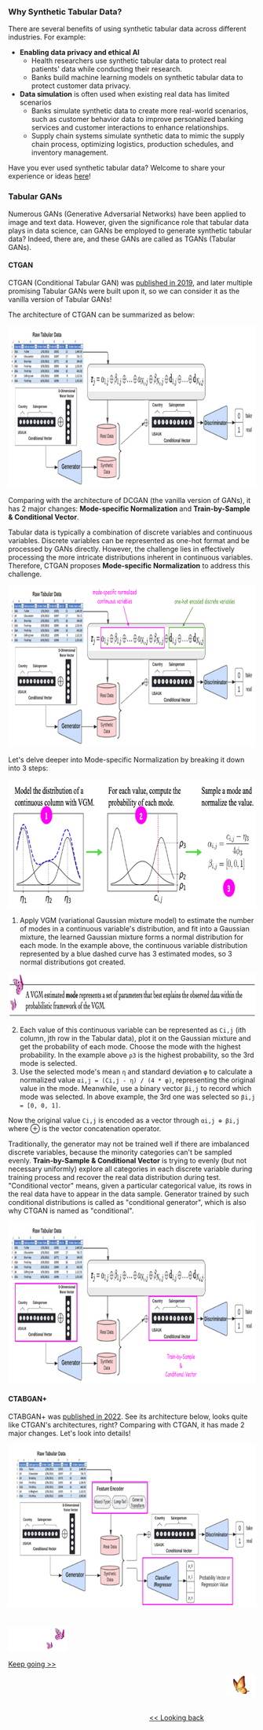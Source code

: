 ### Why Synthetic Tabular Data?

There are several benefits of using synthetic tabular data across different industries. For example:
* <b>Enabling data privacy and ethical AI</b>
  * Health researchers use synthetic tabular data to protect real patients' data while conducting their research.
  * Banks build machine learning models on synthetic tabular data to protect customer data privacy.
* <b>Data simulation</b> is often used when existing real data has limited scenarios
  * Banks simulate synthetic data to create more real-world scenarios, such as customer behavior data to improve personalized banking services and customer interactions to enhance relationships.
  * Supply chain systems simulate synthetic data to mimic the supply chain process, optimizing logistics, production schedules, and inventory management.

Have you ever used synthetic tabular data? Welcome to share your experience or ideas [here][1]!


### Tabular GANs

Numerous GANs (Generative Adversarial Networks) have been applied to image and text data. However, given the significance role that tabular data plays in data science, can GANs be employed to generate synthetic tabular data? Indeed, there are, and these GANs are called as TGANs (Tabular GANs). 


#### CTGAN

CTGAN (Conditional Tabular GAN) was [published in 2019][2], and later multiple promising Tabular GANs were built upon it, so we can consider it as the vanilla version of Tabular GANs!

The architecture of CTGAN can be summarized as below:

<img src="https://github.com/lady-h-world/My_Garden/blob/main/images/Secret_Guest_images/ctgan_architecture.png" width="961" height="330" />

Comparing with the architecture of DCGAN (the vanilla version of GANs), it has 2 major changes: <b>Mode-specific Normalization</b> and <b>Train-by-Sample & Conditional Vector</b>.

Tabular data is typically a combination of discrete variables and continuous variables. Discrete variables can be represented as one-hot format and be processed by GANs directly. However, the challenge lies in effectively processing the more intricate distributions inherent in continuous variables. Therefore, CTGAN proposes <b>Mode-specific Normalization</b> to address this challenge.

<img src="https://github.com/lady-h-world/My_Garden/blob/main/images/Secret_Guest_images/ctgan_msn_rep.png" width="961" height="330" />

Let's delve deeper into Mode-specific Normalization by breaking it down into 3 steps:

<img src="https://github.com/lady-h-world/My_Garden/blob/main/images/Secret_Guest_images/msn.png" width="768" height="262" />

1. Apply VGM (variational Gaussian mixture model) to estimate the number of modes in a continuous variable's distribution, and fit into a Gaussian mixture, the learned Gaussian mixture forms a normal distribution for each mode. In the example above, the continuous variable distribution represented by a blue dashed curve has 3 estimated modes, so 3 normal distributions got created.

<p align="left">
<img src="https://github.com/lady-h-world/My_Garden/blob/main/images/notes/VGM_mode.png" width="880" height="90" />
</p>

2. Each value of this continuous variable can be represented as `Ci,j` (ith column, jth row in the Tabular data), plot it on the Gaussian mixture and get the probability of each mode. Choose the mode with the highest probability. In the example above `ρ3` is the highest probability, so the 3rd mode is selected.
3. Use the selected mode's mean `η` and standard deviation `φ` to calculate a normalized value `αi,j = (Ci,j - η) / (4 * φ)`, representing the original value in the mode. Meanwhile, use a binary vector `βi,j` to record which mode was selected. In above example, the 3rd one was selected so `βi,j = [0, 0, 1]`.

Now the original value `Ci,j` is encoded as a vector through `αi,j ⊕ βi,j` where ⊕ is the vector concatenation operator. 

Traditionally, the generator may not be trained well if there are imbalanced discrete variables, because the minority categories can't be sampled evenly. <b>Train-by-Sample & Conditional Vector</b> is trying to evenly (but not necessary uniformly) explore all categories in each discrete variable during training process and recover the real data distribution during test. "Conditional vector" means, given a particular categorical value, its rows in the real data have to appear in the data sample. Generator trained by such conditional distributions is called as "conditional generator", which is also why CTGAN is named as "conditional".


<img src="https://github.com/lady-h-world/My_Garden/blob/main/images/Secret_Guest_images/ctgan_cv.png" width="961" height="330" />


#### CTABGAN+

CTABGAN+ was [published in 2022][3]. See its architecture below, looks quite like CTGAN's architectures, right? Comparing with CTGAN, it has made 2 major changes. Let's look into details!

<img src="https://github.com/lady-h-world/My_Garden/blob/main/images/Secret_Guest_images/ctabgan+.png" width="961" height="330" />

#
<p align="left">
<img src="https://github.com/lady-h-world/My_Garden/blob/main/images/follow_us.png" width="120" height="50" />
</p>

[Keep going >>][4]

<p align="right">
<img src="https://github.com/lady-h-world/My_Garden/blob/main/images/going_back.png" width="60" height="44" />
</p>

&nbsp;&nbsp;&nbsp;&nbsp;&nbsp;&nbsp;&nbsp;&nbsp;&nbsp;&nbsp;&nbsp;&nbsp;&nbsp;&nbsp;&nbsp;&nbsp;&nbsp;&nbsp;&nbsp;&nbsp;&nbsp;&nbsp;&nbsp;&nbsp;&nbsp;&nbsp;&nbsp;&nbsp;&nbsp;&nbsp;&nbsp;&nbsp;&nbsp;&nbsp;&nbsp;&nbsp;&nbsp;&nbsp;&nbsp;&nbsp;&nbsp;&nbsp;&nbsp;&nbsp;&nbsp;&nbsp;&nbsp;&nbsp;&nbsp;&nbsp;&nbsp;&nbsp;&nbsp;&nbsp;&nbsp;&nbsp;&nbsp;&nbsp;&nbsp;&nbsp;&nbsp;&nbsp;&nbsp;&nbsp;&nbsp;&nbsp;&nbsp;&nbsp;&nbsp;&nbsp;&nbsp;&nbsp;&nbsp;&nbsp;&nbsp;&nbsp;&nbsp;&nbsp;&nbsp;&nbsp;&nbsp;&nbsp;&nbsp;&nbsp;&nbsp;&nbsp;&nbsp;&nbsp;&nbsp;&nbsp;&nbsp;&nbsp;&nbsp;&nbsp;&nbsp;&nbsp;&nbsp;&nbsp;&nbsp;&nbsp;&nbsp;&nbsp;&nbsp;&nbsp;&nbsp;&nbsp;&nbsp;&nbsp;&nbsp;&nbsp;&nbsp;&nbsp;&nbsp;&nbsp;&nbsp;&nbsp;&nbsp;&nbsp;&nbsp;&nbsp;&nbsp;&nbsp;&nbsp;&nbsp;&nbsp;&nbsp;&nbsp;&nbsp;&nbsp;&nbsp;&nbsp;&nbsp;&nbsp;&nbsp;&nbsp;&nbsp;&nbsp;&nbsp;&nbsp;&nbsp;&nbsp;&nbsp;&nbsp;&nbsp;&nbsp;&nbsp;&nbsp;&nbsp;&nbsp;&nbsp;&nbsp;&nbsp;&nbsp;&nbsp;&nbsp;&nbsp;&nbsp;&nbsp;&nbsp;&nbsp;&nbsp;&nbsp;&nbsp;&nbsp;&nbsp;&nbsp;&nbsp;&nbsp;&nbsp;&nbsp;&nbsp;&nbsp;&nbsp;&nbsp;&nbsp;&nbsp;&nbsp;&nbsp;&nbsp;&nbsp;&nbsp;&nbsp;&nbsp;&nbsp;&nbsp;&nbsp;&nbsp;&nbsp;&nbsp;&nbsp;&nbsp;&nbsp;&nbsp;&nbsp;&nbsp;&nbsp;&nbsp;&nbsp;&nbsp;&nbsp;&nbsp;[<< Looking back][5]


[1]:https://github.com/lady-h-world/My_Garden/discussions/categories/open-end-discussions
[2]:https://arxiv.org/pdf/1907.00503.pdf
[3]:https://arxiv.org/pdf/2204.00401.pdf
[4]:https://github.com/lady-h-world/My_Garden/blob/main/reading_pages/Secret_Guest/tgans4.md
[5]:https://github.com/lady-h-world/My_Garden/blob/main/reading_pages/Secret_Guest/tgans2.md